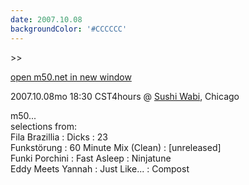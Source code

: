 ```yaml
---
date: 2007.10.08
backgroundColor: '#CCCCCC'
---
```


\>>

[open m50.net in new window](http://m50.net/)  


2007.10.08mo 18:30 CST4hours @ [Sushi Wabi](http://www.sushiwabi.com/), Chicago



m50...  
selections from:  
Fila Brazillia : Dicks : 23  
Funkstörung : 60 Minute Mix (Clean) : \[unreleased\]  
Funki Porchini : Fast Asleep : Ninjatune  
Eddy Meets Yannah : Just Like... : Compost